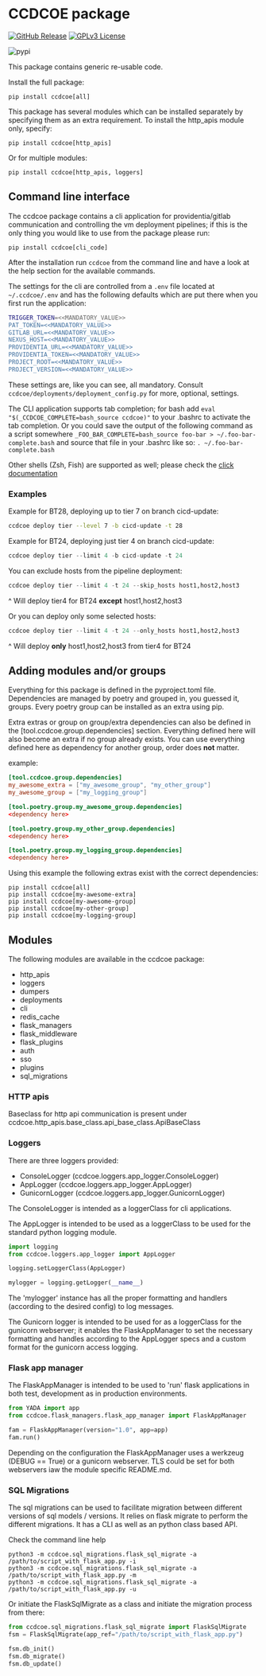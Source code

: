 # CCDCOE package

[![GitHub Release](https://img.shields.io/github/release/ccdcoe/ccdcoe.svg?style=flat)]()
[![GPLv3 License](https://img.shields.io/badge/License-GPL%20v3-yellow.svg)](https://opensource.org/licenses/)

![pypi](https://github.com/ccdcoe/ccdcoe/actions/workflows/package_to_pypi.yaml/badge.svg)

This package contains generic re-usable code.

Install the full package:

```
pip install ccdcoe[all]
```

This package has several modules which can be installed separately by specifying them 
as an extra requirement. To install the http_apis module only, specify:

```
pip install ccdcoe[http_apis]
```
Or for multiple modules:
```
pip install ccdcoe[http_apis, loggers]
```

## Command line interface

The ccdcoe package contains a cli application for providentia/gitlab communication and controlling the vm deployment
pipelines; if this is the only thing you would like to use from the package please run:

```
pip install ccdcoe[cli_code]
```

After the installation run `ccdcoe` from the command line and have a look at the help section for the available
commands.

The settings for the cli are controlled from a `.env` file located at `~/.ccdcoe/.env` and has the following 
defaults which are put there when you first run the application:

```bash
TRIGGER_TOKEN=<<MANDATORY_VALUE>>
PAT_TOKEN=<<MANDATORY_VALUE>>
GITLAB_URL=<<MANDATORY_VALUE>>
NEXUS_HOST=<<MANDATORY_VALUE>>
PROVIDENTIA_URL=<<MANDATORY_VALUE>>
PROVIDENTIA_TOKEN=<<MANDATORY_VALUE>>
PROJECT_ROOT=<<MANDATORY_VALUE>>
PROJECT_VERSION=<<MANDATORY_VALUE>>
```

These settings are, like you can see, all mandatory. Consult `ccdcoe/deployments/deployment_config.py` for more, 
optional, settings.

The CLI application supports tab completion; for bash add `eval "$(_CCDCOE_COMPLETE=bash_source ccdcoe)"` to your 
.bashrc to activate the tab completion. 
Or you could save the output of the following command as a script somewhere 
`_FOO_BAR_COMPLETE=bash_source foo-bar > ~/.foo-bar-complete.bash` and source that file in your .bashrc like so: 
`. ~/.foo-bar-complete.bash`

Other shells (Zsh, Fish) are supported as well; please check the 
[click documentation](https://click.palletsprojects.com/en/stable/shell-completion/)

### Examples

Example for BT28, deploying up to tier 7 on branch cicd-update:

```bash
ccdcoe deploy tier --level 7 -b cicd-update -t 28
```

Example for BT24, deploying just tier 4 on branch cicd-update:

```python
ccdcoe deploy tier --limit 4 -b cicd-update -t 24
```

You can exclude hosts from the pipeline deployment:

```python
ccdcoe deploy tier --limit 4 -t 24 --skip_hosts host1,host2,host3
```

^ Will deploy tier4 for BT24 **except** host1,host2,host3

Or you can deploy only some selected hosts:

```python
ccdcoe deploy tier --limit 4 -t 24 --only_hosts host1,host2,host3
```

^ Will deploy **only** host1,host2,host3 from tier4 for BT24

## Adding modules and/or groups

Everything for this package is defined in the pyproject.toml file. Dependencies are managed by poetry and grouped in, you guessed it, groups. Every poetry group can be installed as an extra using pip. 

Extra extras or group on group/extra dependencies can also be defined in the [tool.ccdcoe.group.dependencies] section. Everything defined here will also become an extra if no group already exists. You can use everything defined here as dependency for another group, order does **not** matter.

example:
```toml
[tool.ccdcoe.group.dependencies]
my_awesome_extra = ["my_awesome_group", "my_other_group"]
my_awesome_group = ["my_logging_group"]

[tool.poetry.group.my_awesome_group.dependencies]
<dependency here>

[tool.poetry.group.my_other_group.dependencies]
<dependency here>

[tool.poetry.group.my_logging_group.dependencies]
<dependency here>
```

Using this example the following extras exist with the correct dependencies:
```
pip install ccdcoe[all]
pip install ccdcoe[my-awesome-extra]
pip install ccdcoe[my-awesome-group]
pip install ccdcoe[my-other-group]
pip install ccdcoe[my-logging-group]
```

## Modules

The following modules are available in the ccdcoe package:

* http_apis
* loggers
* dumpers
* deployments
* cli
* redis_cache
* flask_managers
* flask_middleware
* flask_plugins
* auth
* sso
* plugins
* sql_migrations

### HTTP apis

Baseclass for http api communication is present under 
ccdcoe.http_apis.base_class.api_base_class.ApiBaseClass

### Loggers

There are three loggers provided:
* ConsoleLogger (ccdcoe.loggers.app_logger.ConsoleLogger)
* AppLogger (ccdcoe.loggers.app_logger.AppLogger)
* GunicornLogger (ccdcoe.loggers.app_logger.GunicornLogger)

The ConsoleLogger is intended as a loggerClass for cli applications.

The AppLogger is intended to be used as a loggerClass to be used for the 
standard python logging module.

```python
import logging
from ccdcoe.loggers.app_logger import AppLogger

logging.setLoggerClass(AppLogger)

mylogger = logging.getLogger(__name__)
```
The 'mylogger' instance has all the proper formatting and handlers 
(according to the desired config) to log messages.

The Gunicorn logger is intended to be used for as a loggerClass for the 
gunicorn webserver; it enables the FlaskAppManager to set the necessary 
formatting and handles according to the AppLogger specs and a custom format
for the gunicorn access logging.

### Flask app manager

The FlaskAppManager is intended to be used to 'run' flask applications in 
both test, development as in production environments. 

```python
from YADA import app
from ccdcoe.flask_managers.flask_app_manager import FlaskAppManager

fam = FlaskAppManager(version="1.0", app=app)
fam.run()
```
Depending on the configuration the FlaskAppManager uses a werkzeug (DEBUG == True)
or a gunicorn webserver. TLS could be set for both webservers iaw the module specific
README.md.

### SQL Migrations

The sql migrations can be used to facilitate migration between different
versions of sql models / versions. It relies on flask migrate to perform
the different migrations. It has a CLI as well as an python class based API.

Check the command line help
```
python3 -m ccdcoe.sql_migrations.flask_sql_migrate -a /path/to/script_with_flask_app.py -i
python3 -m ccdcoe.sql_migrations.flask_sql_migrate -a /path/to/script_with_flask_app.py -m
python3 -m ccdcoe.sql_migrations.flask_sql_migrate -a /path/to/script_with_flask_app.py -u
```

Or initiate the FlaskSqlMigrate as a class and initiate the migration 
process from there: 
```python
from ccdcoe.sql_migrations.flask_sql_migrate import FlaskSqlMigrate
fsm = FlaskSqlMigrate(app_ref="/path/to/script_with_flask_app.py")

fsm.db_init()
fsm.db_migrate()
fsm.db_update()
```
